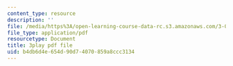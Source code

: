 ```yaml
---
content_type: resource
description: ''
file: /media/https%3A/open-learning-course-data-rc.s3.amazonaws.com/3-091sc-introduction-to-solid-state-chemistry-fall-2010/b4db6d4e654d90d74070859a8ccc3134_wyoFOdR64U8.pdf
file_type: application/pdf
resourcetype: Document
title: 3play pdf file
uid: b4db6d4e-654d-90d7-4070-859a8ccc3134
---
```

